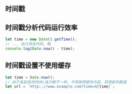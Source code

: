 
## 时间戳

## 时间戳分析代码运行效率
```js
let time = new Date().getTime();
// ... 执行其他代码，略
console.log(Date.now() - time);
```

## 时间戳设置不使用缓存
```js
let time = Date.now();
// 由于发起请求的URL每次都不一样，不用取得缓存内容，获得新的数据
let url = `http:://www.example.com?time=${time}`;
```